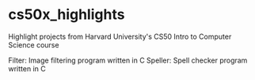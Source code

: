 # cs50x_highlights
Highlight projects from Harvard University's CS50 Intro to Computer Science course

Filter: Image filtering program written in C
Speller: Spell checker program written in C
